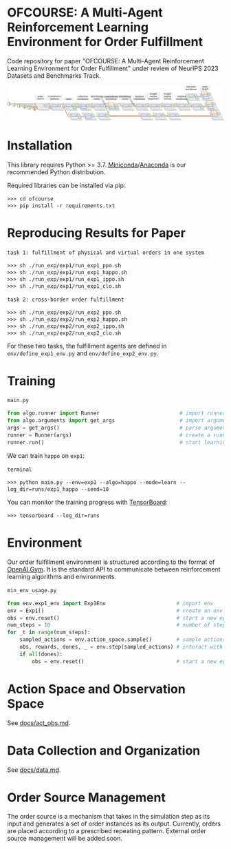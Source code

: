 # OFCOURSE: A Multi-Agent Reinforcement Learning Environment for Order Fulfillment

Code repository for paper "OFCOURSE: A Multi-Agent Reinforcement Learning Environment for Order Fulfillment" under review of NeurIPS 2023 Datasets and Benchmarks Track.

![OFCOURSE Teaser](./figs/teaser.png)

# Installation

This library requires Python >= 3.7.
[Miniconda](https://docs.conda.io/en/latest/miniconda.html#system-requirements)/[Anaconda](https://docs.anaconda.com/anaconda/install/) is our recommended Python distribution.

Required libraries can be installed via pip:

```console
>>> cd ofcourse
>>> pip install -r requirements.txt
```

# Reproducing Results for Paper

`task 1: fulfillment of physical and virtual orders in one system`
```console
>>> sh ./run_exp/exp1/run_exp1_ppo.sh
>>> sh ./run_exp/exp1/run_exp1_happo.sh
>>> sh ./run_exp/exp1/run_exp1_ippo.sh
>>> sh ./run_exp/exp1/run_exp1_clo.sh
```

`task 2: cross-border order fulfillment`
```console
>>> sh ./run_exp/exp2/run_exp2_ppo.sh
>>> sh ./run_exp/exp2/run_exp2_happo.sh
>>> sh ./run_exp/exp2/run_exp2_ippo.sh
>>> sh ./run_exp/exp2/run_exp2_clo.sh
```

For these two tasks, the fulfillment agents are defined in `env/define_exp1_env.py` and `env/define_exp2_env.py`.

# Training

`main.py`
```python
from algo.runner import Runner                          # import runner
from algo.arguments import get_args                     # import argument parser
args = get_args()                                       # parse arguments
runner = Runner(args)                                   # create a runner instance with specified arguments
runner.run()                                            # start learning or evaluation
```

We can train `happo` on `exp1`:

`terminal`
```console
>>> python main.py --env=exp1 --algo=happo --mode=learn --log_dir=runs/exp1_happo --seed=10
```

You can monitor the training progress with [TensorBoard](https://pytorch.org/docs/stable/tensorboard.html):

```console
>>> tensorboard --log_dir=runs
```

# Environment

Our order fulfillment environment is structured according to the format of [OpenAI Gym](https://github.com/openai/gym).
It is the standard API to communicate between reinforcement learning algorithms and environments.

`min_env_usage.py`
```python
from env.exp1_env import Exp1Env                       # import env
env = Exp1()                                           # create an env instance
obs = env.reset()                                      # start a new episode
num_steps = 10                                         # number of steps
for _t in range(num_steps):
    sampled_actions = env.action_space.sample()        # sample actions (not from algo)
    obs, rewards, dones, _ = env.step(sampled_actions) # interact with env
    if all(dones):
        obs = env.reset()                              # start a new episode when current one ends
```

# Action Space and Observation Space

See [docs/act_obs.md](docs/act_obs.md).

# Data Collection and Organization

See [docs/data.md](docs/data.md).

# Order Source Management

The order source is a mechanism that takes in the simulation step as its input and generates a set of order instances as its output.
Currently, orders are placed according to a prescribed repeating pattern.
External order source management will be added soon.

